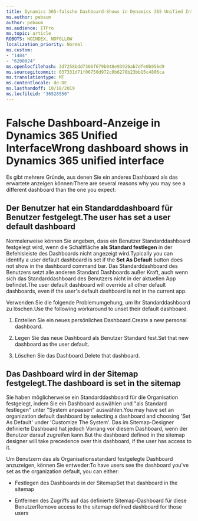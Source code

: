 ```yaml
---
title: Dynamics 365-falsche Dashboard-Shows in Dynamics 365 Unified Interface
ms.author: pebaum
author: pebaum
ms.audience: ITPro
ms.topic: article
ROBOTS: NOINDEX, NOFOLLOW
localization_priority: Normal
ms.custom:
- "1484"
- "6200024"
ms.openlocfilehash: 3d7258bdd7366f679b048e93926ab7dfe0b956d9
ms.sourcegitcommit: 037331d71f06750d972c0b6278b23bb15c4806ca
ms.translationtype: MT
ms.contentlocale: de-DE
ms.lasthandoff: 10/18/2019
ms.locfileid: "36528550"
---
```

# <a name="wrong-dashboard-shows-in-dynamics-365-unified-interface"></a><span data-ttu-id="58674-102">Falsche Dashboard-Anzeige in Dynamics 365 Unified Interface</span><span class="sxs-lookup"><span data-stu-id="58674-102">Wrong dashboard shows in Dynamics 365 unified interface</span></span>

<span data-ttu-id="58674-103">Es gibt mehrere Gründe, aus denen Sie ein anderes Dashboard als das erwartete anzeigen können:</span><span class="sxs-lookup"><span data-stu-id="58674-103">There are several reasons why you may see a different dashboard than the one you expect:</span></span>

## <a name="the-user-has-set-a-user-default-dashboard"></a><span data-ttu-id="58674-104">Der Benutzer hat ein Standarddashboard für Benutzer festgelegt.</span><span class="sxs-lookup"><span data-stu-id="58674-104">The user has set a user default dashboard</span></span> 

<span data-ttu-id="58674-105">Normalerweise können Sie angeben, dass ein Benutzer Standarddashboard festgelegt wird, wenn die Schaltfläche **als Standard festlegen** in der Befehlsleiste des Dashboards nicht angezeigt wird.</span><span class="sxs-lookup"><span data-stu-id="58674-105">Typically you can identify a user default dashboard is set if the **Set As Default** button does not show in the dashboard command bar.</span></span> <span data-ttu-id="58674-106">Das Standarddashboard des Benutzers setzt alle anderen Standard Dashboards außer Kraft, auch wenn sich das Standarddashboard des Benutzers nicht in der aktuellen App befindet.</span><span class="sxs-lookup"><span data-stu-id="58674-106">The user default dashboard will override all other default dashboards, even if the user's default dashboard is not in the current app.</span></span>

<span data-ttu-id="58674-107">Verwenden Sie die folgende Problemumgehung, um Ihr Standarddashboard zu löschen.</span><span class="sxs-lookup"><span data-stu-id="58674-107">Use the following workaround to unset their default dashboard.</span></span>

1. <span data-ttu-id="58674-108">Erstellen Sie ein neues persönliches Dashboard.</span><span class="sxs-lookup"><span data-stu-id="58674-108">Create a new personal dashboard.</span></span>

2. <span data-ttu-id="58674-109">Legen Sie das neue Dashboard als Benutzer Standard fest.</span><span class="sxs-lookup"><span data-stu-id="58674-109">Set that new dashboard as the user default.</span></span>

3. <span data-ttu-id="58674-110">Löschen Sie das Dashboard.</span><span class="sxs-lookup"><span data-stu-id="58674-110">Delete that dashboard.</span></span>

## <a name="the-dashboard-is-set-in-the-sitemap"></a><span data-ttu-id="58674-111">Das Dashboard wird in der Sitemap festgelegt.</span><span class="sxs-lookup"><span data-stu-id="58674-111">The dashboard is set in the sitemap</span></span>

<span data-ttu-id="58674-112">Sie haben möglicherweise ein Standarddashboard für die Organisation festgelegt, indem Sie ein Dashboard auswählen und "als Standard festlegen" unter "System anpassen" auswählen.</span><span class="sxs-lookup"><span data-stu-id="58674-112">You may have set an organization default dashboard by selecting a dashboard and choosing 'Set As Default' under 'Customize The System'.</span></span> <span data-ttu-id="58674-113">Das im Sitemap-Designer definierte Dashboard hat jedoch Vorrang vor diesem Dashboard, wenn der Benutzer darauf zugreifen kann.</span><span class="sxs-lookup"><span data-stu-id="58674-113">But the dashboard defined in the sitemap designer will take precedence over this dashboard, if the user has access to it.</span></span>

<span data-ttu-id="58674-114">Um Benutzern das als Organisationsstandard festgelegte Dashboard anzuzeigen, können Sie entweder:</span><span class="sxs-lookup"><span data-stu-id="58674-114">To have users see the dashboard you've set as the organization default, you can either:</span></span>

* <span data-ttu-id="58674-115">Festlegen des Dashboards in der Sitemap</span><span class="sxs-lookup"><span data-stu-id="58674-115">Set that dashboard in the sitemap</span></span>

* <span data-ttu-id="58674-116">Entfernen des Zugriffs auf das definierte Sitemap-Dashboard für diese Benutzer</span><span class="sxs-lookup"><span data-stu-id="58674-116">Remove access to the sitemap defined dashboard for those users</span></span>
